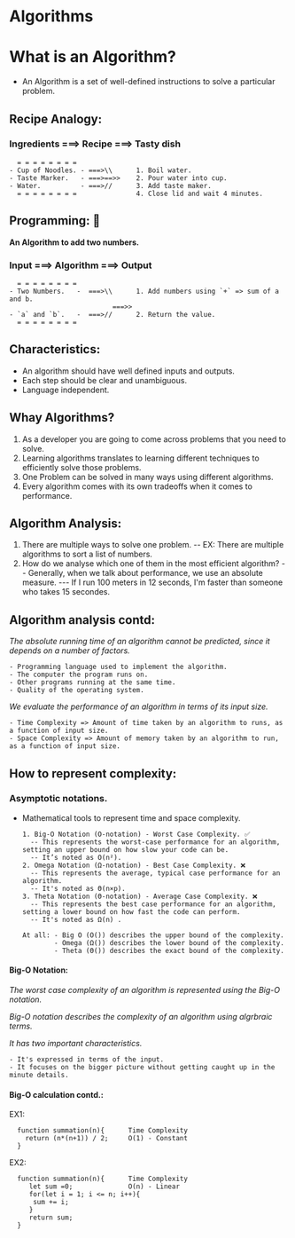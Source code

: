# Algorithms

<h1>What is an Algorithm?</h1>

- An Algorithm is a set of well-defined instructions to solve a particular problem.

## Recipe Analogy:

<h3>Ingredients ===> Recipe ===> Tasty dish</h3>

      = = = = = = = =
    - Cup of Noodles. - ===>\\      1. Boil water.
    - Taste Marker.   - ===>==>>    2. Pour water into cup.
    - Water.          - ===>//      3. Add taste maker.
      = = = = = = = =               4. Close lid and wait 4 minutes.

## Programming: 👋

**An Algorithm to add two numbers.**

<h3>Input ===> Algorithm ===> Output</h3>

      = = = = = = = =
    - Two Numbers.   -  ===>\\      1. Add numbers using `+` => sum of a and b.
                              ===>>
    - `a` and `b`.   -  ===>//      2. Return the value.
      = = = = = = = =

## Characteristics:

- An algorithm should have well defined inputs and outputs.
- Each step should be clear and unambiguous.
- Language independent.

## Whay Algorithms?

1. As a developer you are going to come across problems that you need to solve.
2. Learning algorithms translates to learning different techniques to efficiently solve those problems.
3. One Problem can be solved in many ways using different algorithms.
4. Every algorithm comes with its own tradeoffs when it comes to performance.

## Algorithm Analysis:

1. There are multiple ways to solve one problem.
   -- EX: There are multiple algorithms to sort a list of numbers.
2. How do we analyse which one of them in the most efficient algorithm?
   -- Generally, when we talk about performance, we use an absolute measure.
   --- If I run 100 meters in 12 seconds, I'm faster than someone who takes 15 secondes.

## Algorithm analysis contd:

*The absolute running time of an algorithm cannot be predicted, since it depends on a number of factors.*

    - Programming language used to implement the algorithm.
    - The computer the program runs on.
    - Other programs running at the same time.
    - Quality of the operating system.

*We evaluate the performance of an algorithm in terms of its input size.*

    - Time Complexity => Amount of time taken by an algorithm to runs, as a function of input size.
    - Space Complexity => Amount of memory taken by an algorithm to run, as a function of input size.

## How to represent complexity:

### Asymptotic notations.

  - Mathematical tools to represent time and space complexity.

        1. Big-O Notation (O-notation) - Worst Case Complexity. ✅
          -- This represents the worst-case performance for an algorithm, setting an upper bound on how slow your code can be.
          -- It’s noted as O(n²).
        2. Omega Notation (Ω-notation) - Best Case Complexity. ❌
          -- This represents the average, typical case performance for an algorithm.
          -- It's noted as Θ(n×p).
        3. Theta Notation (Θ-notation) - Average Case Complexity. ❌
          -- This represents the best case performance for an algorithm, setting a lower bound on how fast the code can perform.
          -- It's noted as Ω(n) .

        At all: - Big O (O()) describes the upper bound of the complexity.
                - Omega (Ω()) describes the lower bound of the complexity.
                - Theta (Θ()) describes the exact bound of the complexity.

#### Big-O Notation:
*The worst case complexity of an algorithm is represented using the Big-O notation.*

*Big-O notation describes the complexity of an algorithm using algrbraic terms.*

*It has two important characteristics.*

    - It's expressed in terms of the input.
    - It focuses on the bigger picture without getting caught up in the minute details.

#### Big-O calculation contd.:

  EX1: 
      
      function summation(n){      Time Complexity 
        return (n*(n+1)) / 2;     O(1) - Constant
      }

  EX2: 
      
      function summation(n){      Time Complexity 
         let sum =0;              O(n) - Linear
         for(let i = 1; i <= n; i++){
          sum += i;
         }
         return sum;
      }